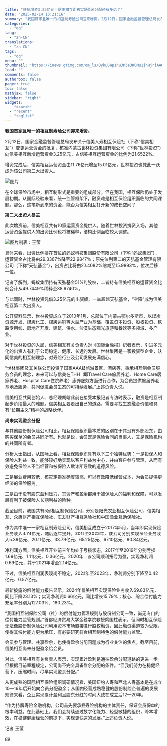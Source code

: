 ```yaml
---
title: "获批增资3.25亿元！信美相互距离实现盈余分配还有多远？"
date: "2025-02-14 13:21:16"
summary: "我国首家且唯一的相互制寿险公司迎来增资。2月12日，国家金融监督管理总局发布关于信美人寿相互保险社（..."
categories:
  - "qq"
lang:
  - "zh-CN"
translations:
  - "zh-CN"
tags:
  - "qq"
menu: ""
thumbnail: "https://inews.gtimg.com/om_ls/OykLGWp1nuJM3e3R0Mu1jhHjriAAOCW0IvtwiIQErw8csAA_640360/0"
lead: ""
comments: false
authorbox: false
pager: true
toc: false
mathjax: false
sidebar: "right"
widgets:
  - "search"
  - "recent"
  - "taglist"
---
```


**我国首家且唯一的相互制寿险公司迎来增资。**

  

2月12日，国家金融监督管理总局发布关于信美人寿相互保险社（下称“信美相互”）变更运营资金的批复，核准内蒙古世林投资集团有限公司（下称“世林投资”）向信美相互新增运营资金3.25亿元，占信美相互运营资金的比例为21.6522%。

增资完成后，信美相互运营资金由11.76亿元增至15.01亿元，世林投资也凭此一跃成为该公司第二大出资人。

![图片](https://inews.gtimg.com/om_bt/ONuwKGrNqeZ9zyRkKrBpJTTzpQCmxK4fn2V8cPrgpJ1BsAA/641)

在全球保险市场中，相互制形式是重要的组成部分。但在我国，相互保险仍处于发展初期。从国际经验来看，统一监管框架下，融资难是相互保险组织面临的共同课题。那么，这笔新到来的资金，能否为信美相互打开新的成长空间？

  


**第二大出资人易主**

  


此次增资前，信美相互共有10家运营资金提供人。随着世林投资携资入场，其他运营资金提供人的出资比例也将被稀释，结构比例面临较大调整。

![图片](https://inews.gtimg.com/om_bt/OmvdBs8Y57KLFZL7mTcjwQVU8wQLaQMsc_XZ3Kdjah-vkAA/641)制表：王莹

具体来看，出资比例排在首位的蚂蚁科技集团股份有限公司（下称“蚂蚁集团”），运营资金占比将由29.3367%降至22.9847%；原先位列第二的天弘基金管理有限公司（下称“天弘基金”），出资占比将由20.4082%缩减至15.9893%，位次后移一位。

记者了解到，蚂蚁集团持有天弘基金51%的股权，二者持有信美相互的运营资金比例合计从49.7449%稀释至38.9740%。

与此同时，世林投资凭借3.25亿元的出资额，一举超越天弘基金，“空降”成为信美相互第二大出资人。

公开资料显示，世林投资成立于2010年1月，总部位于内蒙古鄂尔多斯市，以煤炭资源开发、煤炭化工、煤炭运销等大型产业为基础，覆盖资本投资、股权投资、铁路专用线、房地产开发、建筑、供水、沙漠生态观光旅游和餐饮等多领域、多产业。

对于世林投资的入局，信美相互有关负责人对《国际金融报》记者表示，引进多元化的出资人有利于公司稳定、健康、长远的发展。世林集团是一家投资型企业，认同信美的相互制理念，对寿险行业及公司发展充满信心。

“世林集团及其关联公司投资了国家AAA级旅游景区、酒店等，秉承相互制会员服务会员的理念，未来可以与信美在THH（即Travel Care旅居养老、Home Care居家养老、Hospital Care住院养老）康养服务方面进行合作，为会员提供旅居养老基地及服务，共同促进会员生态的可持续发展。”上述负责人说。

信美相互共同创始人、总经理胡晗此前在接受本报记者专访时表示，融资是相互制起步阶段最大的难题。信美相互要走出自己的道路，需要寻找生态融合价值和具有“长期主义”精神的战略伙伴。

  


**尚未实现盈余分配**

  


与其他股份制保险公司相比，相互保险组织最本质的区别在于其没有外部股东，由购买保单的会员共同所有。也就是说，会员既是保险合同的当事人，又是保险机构的共同所有者。

分析人士指出，从国际上看，相互保险组织具有以下三个独特优势：一是投保人和保险人利益一致，能够较好地实现以客户利益为中心，并由客户参与管理，从而有效避免保险人不当经营和被保险人欺诈所导致的道德风险。

二是展业费用较低，核灾定损准确度较高，可以有效降低经营成本，为会员提供更经济的保险服务。  


三是由于没有股东盈利压力，其资产和盈余都用于被保险人的福利和保障，可以发展有利于被保险人长期利益的险种。

截至目前，我国共有5家相互制保险公司，分别是阳光农业相互保险公司、信美相互、众惠财产相互保险社、汇友财产相互保险社和中国渔业互助保险社。

作为其中唯一一家相互制寿险公司，信美相互成立于2017年5月，当年即实现保险业务收入4.74亿元，随后逐年提升，2018至2023年，该公司分别实现保险业务收入5.39亿元、20.11亿元、33.79亿元、65.25亿元、67.10亿元、90.84亿元。

净利润方面，信美相互开业前三年均处于亏损状态，2017年至2019年分别亏损1.69亿元、1.11亿元、0.36亿元。2020年，该公司顺利扭亏为盈，实现净利润0.69亿元，并于2021年增至2.14亿元。

不过，信美相互利润表现尚不稳定，2022年至2023年，净利润分别下降至0.42亿元、0.57亿元。

最新披露的偿付能力报告显示，2024年信美相互实现保险业务收入69.83亿元，同比下降23.13%；实现净利润0.66亿元，同比增长15.79%；核心、综合偿付能力充足率分别为127.03%、180.23%。

“我国相互制保险公司（社）的偿付能力管理规则与股份制公司一致，尚无专门的偿付能力监管规则。”首都经济贸易大学金融学院教授庹国柱表示，但同时相互保险无法像股份制保险公司利用资本市场直接进行股权融资，因此融资渠道较为受限，使得其偿付能力更为承压，有必要研究符合相互制特色的偿付能力监管。

会员参与管理、共享盈余，也使得盈余分配问题成为行业关注的焦点。截至目前，信美相互尚未分配盈余给会员。

对此，信美相互有关负责人表示，实现累计盈利是通往盈余分配道路的更进一步。但根据目前章程规定，公司尚不完全具备盈余分配的条件。“但我们努力在稳健经营下，压缩时间，尽早实现盈余分配。”

从更成熟的国际相互保险组织调研情况看，美国纽约人寿和西北人寿基本是在成立10—16年后开始向会员分配盈余；从国内经营成熟稳健的股份制险企普遍的发展规律来看，企业实现累计盈利且股东分红的时间大致在成立后12—20年。

“作为持牌寿险金融机构，公司首先要承担寿险机构的主体责任，保证会员保单的根本利益。在此基础上，我们会持续通过数字化能力、轻型敏捷的组织，降本增效，在稳健健康经营的前提下，实现更快速的发展。”上述负责人说。

  
  

记者 王莹

[qq](https://new.qq.com/rain/a/20250214A04AW600)
